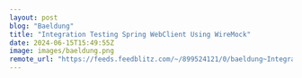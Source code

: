 ```yaml
---
layout: post
blog: "Baeldung"
title: "Integration Testing Spring WebClient Using WireMock"
date: 2024-06-15T15:49:55Z
image: images/baeldung.png
remote_url: "https://feeds.feedblitz.com/~/899524121/0/baeldung~Integration-Testing-Spring-WebClient-Using-WireMock"
---
```

